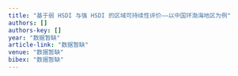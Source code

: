 ```yaml
---
title: "基于弱 HSDI 与强 HSDI 的区域可持续性评价——以中国环渤海地区为例"
authors: []
authors-key: []
year: "数据暂缺"
article-link: "数据暂缺"
venue: "数据暂缺"
bibex: "数据暂缺"
---
```

